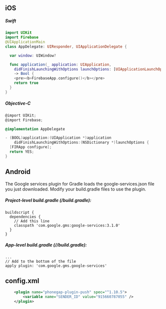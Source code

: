 ## iOS
  ##### Swift
  ```Swift
  import UIKit
  import Firebase
  @UIApplicationMain
  class AppDelegate: UIResponder, UIApplicationDelegate {
  
    var window: UIWindow?
  
    func application(_ application: UIApplication,
      didFinishLaunchingWithOptions launchOptions: [UIApplicationLaunchOptionsKey: Any]?)
      -> Bool {
      <pre><b>FirebaseApp.configure()</b></pre>
      return true
    }
  }
  ```

##### Objective-C
  ```Objective-C
  @import UIKit;
  @import Firebase;
  
  @implementation AppDelegate
  
  - (BOOL)application:(UIApplication *)application
      didFinishLaunchingWithOptions:(NSDictionary *)launchOptions {
    [FIRApp configure];
    return YES;
  }
  ```

## Android
  The Google services plugin for Gradle loads the google-services.json file you just downloaded. Modify your build.gradle files to use the plugin.
  
  ##### Project-level build.gradle (<project>/build.gradle):
  ```
  buildscript {
    dependencies {
      // Add this line
      classpath 'com.google.gms:google-services:3.1.0'
    }
  }
  ```
  
  ##### App-level build.gradle (<project>/<app-module>/build.gradle):
  ```
  ...
  // Add to the bottom of the file
  apply plugin: 'com.google.gms.google-services'
  ```

## config.xml
```XML
    <plugin name="phonegap-plugin-push" spec="^1.10.5">
        <variable name="SENDER_ID" value="915660787055" />
    </plugin>
```